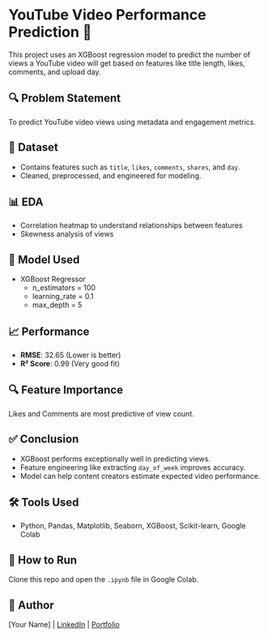 # YouTube Video Performance Prediction 🎯

This project uses an XGBoost regression model to predict the number of views a YouTube video will get based on features like title length, likes, comments, and upload day.

## 🔍 Problem Statement
To predict YouTube video views using metadata and engagement metrics.

## 📂 Dataset
- Contains features such as `title`, `likes`, `comments`, `shares`, and `day`.
- Cleaned, preprocessed, and engineered for modeling.

## 📊 EDA
- Correlation heatmap to understand relationships between features
- Skewness analysis of views

## 🤖 Model Used
- XGBoost Regressor  
  - n_estimators = 100  
  - learning_rate = 0.1  
  - max_depth = 5

## 📈 Performance
- **RMSE**: 32.65 (Lower is better)
- **R² Score**: 0.99 (Very good fit)

## 🔍 Feature Importance
Likes and Comments are most predictive of view count.

## ✅ Conclusion
- XGBoost performs exceptionally well in predicting views.
- Feature engineering like extracting `day_of_week` improves accuracy.
- Model can help content creators estimate expected video performance.

## 🛠️ Tools Used
- Python, Pandas, Matplotlib, Seaborn, XGBoost, Scikit-learn, Google Colab

## 📌 How to Run
Clone this repo and open the `.ipynb` file in Google Colab.

## 📎 Author
[Your Name] | [LinkedIn](#) | [Portfolio](#)
